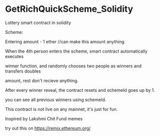 # GetRichQuickScheme_Solidity
Lottery smart contract in solidity



Scheme: 

Entering amount - 1 ether  //can make this amount anything

When the 4th person enters the scheme, smart contract automatically executes

winner function, and randomly chooses two people as winners and transfers doubles

amount, rest don't recieve anything.

After every winner reveal, the contract resets and schemeId goes up by 1.

you can see all previous winners using schemeId.


This contract is not live on any mainnet, it's just for fun.

Inspired by Lakshmi Chit Fund memes

try out this on https://remix.ethereum.org/
